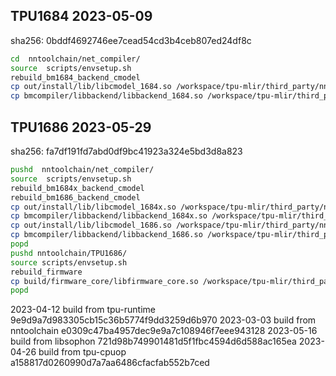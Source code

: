 ## TPU1684 2023-05-09
sha256: 0bddf4692746ee7cead54cd3b4ceb807ed24df8c

``` bash
cd  nntoolchain/net_compiler/
source  scripts/envsetup.sh
rebuild_bm1684_backend_cmodel
cp out/install/lib/libcmodel_1684.so /workspace/tpu-mlir/third_party/nntoolchain/lib/
cp bmcompiler/libbackend/libbackend_1684.so /workspace/tpu-mlir/third_party/nntoolchain/lib/
```

## TPU1686 2023-05-29
sha256: fa7df191fd7abd0df9bc41923a324e5bd3d8a823

``` bash
pushd  nntoolchain/net_compiler/
source  scripts/envsetup.sh
rebuild_bm1684x_backend_cmodel
rebuild_bm1686_backend_cmodel
cp out/install/lib/libcmodel_1684x.so /workspace/tpu-mlir/third_party/nntoolchain/lib/
cp bmcompiler/libbackend/libbackend_1684x.so /workspace/tpu-mlir/third_party/nntoolchain/lib/
cp out/install/lib/libcmodel_1686.so /workspace/tpu-mlir/third_party/nntoolchain/lib/
cp bmcompiler/libbackend/libbackend_1686.so /workspace/tpu-mlir/third_party/nntoolchain/lib/
popd
pushd nntoolchain/TPU1686/
source scripts/envsetup.sh
rebuild_firmware
cp build/firmware_core/libfirmware_core.so /workspace/tpu-mlir/third_party/nntoolchain/lib/libbm1684x_kernel_module.so
popd
```

2023-04-12
build from tpu-runtime 9e9d9a7d983305cb15c36b5774f9dd3259d6b970
2023-03-03
build from nntoolchain e0309c47ba4957dec9e9a7c108946f7eee943128
2023-05-16
build from libsophon   721d98b749901481d5f1fbc4594d6d588ac165ea
2023-04-26
build from tpu-cpuop   a158817d0260990d7a7aa6486cfacfab552b7ced
